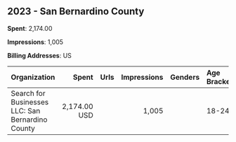 ## 2023 - San Bernardino County 
**Spent**: 2,174.00

**Impressions**: 1,005

**Billing Addresses**: US

|Organization|Spent|Urls|Impressions|Genders|Age Brackets|Country Codes|
|:---|---:|:---|---:|:---|:---|:---|
|Search for Businesses  LLC: San Bernardino County|2,174.00 USD||1,005||18-24|united states|

